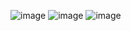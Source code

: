 ![image](https://github.com/user-attachments/assets/df5e1e13-b6ba-448f-8c35-c9b81b79378a)
![image](https://github.com/user-attachments/assets/7562bc88-0888-44d2-8223-6b6f6e8e6d85)
![image](https://github.com/user-attachments/assets/989f6de3-2a96-421a-81cf-6c1e8314bf17)

